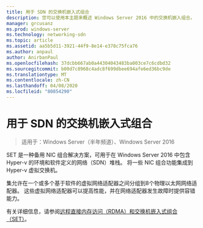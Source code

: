 ```yaml
---
title: 用于 SDN 的交换机嵌入式组合
description: 您可以使用本主题来概述 Windows Server 2016 中的交换机嵌入组合。
manager: grcusanz
ms.prod: windows-server
ms.technology: networking-sdn
ms.topic: article
ms.assetid: aa5b5d11-3921-44f9-8e14-e378c75fca76
ms.author: anpaul
author: AnirbanPaul
ms.openlocfilehash: 37dcbb667ab0a44304043483ba003ce7c6cdbd32
ms.sourcegitcommit: b00d7c8968c4adc8f699dbee694afe6ed36bc9de
ms.translationtype: MT
ms.contentlocale: zh-CN
ms.lasthandoff: 04/08/2020
ms.locfileid: "80854290"
---
```

# <a name="switch-embedded-teaming-for-sdn"></a>用于 SDN 的交换机嵌入式组合

>适用于：Windows Server（半年频道）、Windows Server 2016

SET 是一种备用 NIC 组合解决方案，可用于在 Windows Server 2016 中包含 Hyper-v 的环境和软件定义的网络（SDN）堆栈。 将一些 NIC 组合功能集成到 Hyper-v 虚拟交换机。 

集允许在一个或多个基于软件的虚拟网络适配器之间分组到8个物理以太网网络适配器。 这些虚拟网络适配器可以提高性能，并在网络适配器发生故障时提供容错能力。

有关详细信息，请参阅[远程直接内存访问（RDMA）和交换机嵌入式组合（SET）](../../../virtualization//hyper-v-virtual-switch/RDMA-and-Switch-Embedded-Teaming.md)。
